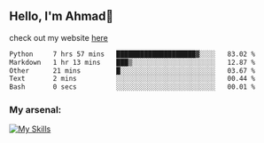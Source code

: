 
## Hello, I'm Ahmad👋

check out my website [here](https://ahmadalwi.com/)

<!--START_SECTION:waka-->

```txt
Python     7 hrs 57 mins   ████████████████████▓░░░░   83.02 %
Markdown   1 hr 13 mins    ███▒░░░░░░░░░░░░░░░░░░░░░   12.87 %
Other      21 mins         █░░░░░░░░░░░░░░░░░░░░░░░░   03.67 %
Text       2 mins          ░░░░░░░░░░░░░░░░░░░░░░░░░   00.44 %
Bash       0 secs          ░░░░░░░░░░░░░░░░░░░░░░░░░   00.01 %
```

<!--END_SECTION:waka-->

### My arsenal:

[![My Skills](https://skillicons.dev/icons?i=js,ts,py,go,react,nextjs,svelte,nodejs,django,tailwind,html,css,sass,firebase,mongodb,postgres,mysql,redis,git,github,docker,vscode,figma,godot)](https://skillicons.dev)
